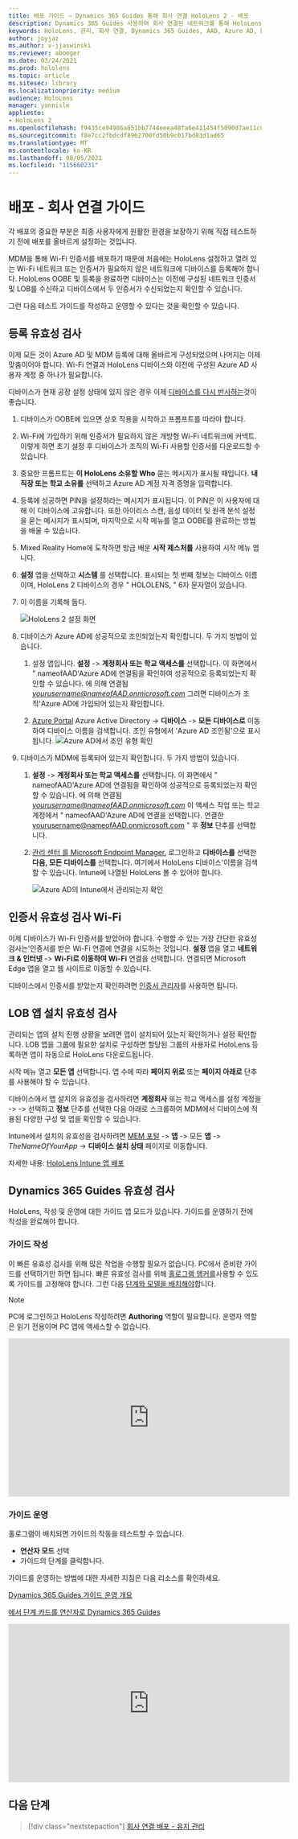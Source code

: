 ```yaml
---
title: 배포 가이드 – Dynamics 365 Guides 통해 회사 연결 HoloLens 2 - 배포
description: Dynamics 365 Guides 사용하여 회사 연결된 네트워크를 통해 HoloLens 2 디바이스의 배포를 설정하는 방법을 알아봅니다.
keywords: HoloLens, 관리, 회사 연결, Dynamics 365 Guides, AAD, Azure AD, MDM, 모바일 장치 관리
author: joyjaz
ms.author: v-jjaswinski
ms.reviewer: aboeger
ms.date: 03/24/2021
ms.prod: hololens
ms.topic: article
ms.sitesec: library
ms.localizationpriority: medium
audience: HoloLens
manager: yannisle
appliesto:
- HoloLens 2
ms.openlocfilehash: f9435ce94986a851bb7744eeea48fa6e411454f5090d7ae11c869ba6f27dc942
ms.sourcegitcommit: f8e7cc2fbdcdf8962700fd50b9c017bd83d1ad65
ms.translationtype: MT
ms.contentlocale: ko-KR
ms.lasthandoff: 08/05/2021
ms.locfileid: "115660231"
---
```

# <a name="deploy---corporate-connected-guide"></a>배포 - 회사 연결 가이드

각 배포의 중요한 부분은 최종 사용자에게 원활한 환경을 보장하기 위해 직접 테스트하기 전에 배포를 올바르게 설정하는 것입니다.

MDM을 통해 Wi-Fi 인증서를 배포하기 때문에 처음에는 HoloLens 설정하고 열려 있는 Wi-Fi 네트워크 또는 인증서가 필요하지 않은 네트워크에 디바이스를 등록해야 합니다. HoloLens OOBE 및 등록을 완료하면 디바이스는 이전에 구성된 네트워크 인증서 및 LOB를 수신하고 디바이스에서 두 인증서가 수신되었는지 확인할 수 있습니다.

그런 다음 테스트 가이드를 작성하고 운영할 수 있다는 것을 확인할 수 있습니다.

## <a name="enrollment-validation"></a>등록 유효성 검사

이제 모든 것이 Azure AD 및 MDM 등록에 대해 올바르게 구성되었으며 나머지는 이제 맞춤이어야 합니다. Wi-Fi 연결과 HoloLens 디바이스와 이전에 구성된 Azure AD 사용자 계정 중 하나가 필요합니다.

디바이스가 현재 공장 설정 상태에 있지 않은 경우 이제 [디바이스를 다시 반사하는](/hololens/hololens-recovery#clean-reflash-the-device)것이 좋습니다.

1. 디바이스가 OOBE에 있으면 상호 작용을 시작하고 프롬프트를 따라야 합니다.

2. Wi-Fi에 가입하기 위해 인증서가 필요하지 않은 개방형 Wi-Fi 네트워크에 커넥트. 이렇게 하면 초기 설정 후 디바이스가 조직의 Wi-Fi 사용할 인증서를 다운로드할 수 있습니다.

3. 중요한 프롬프트는 **이 HoloLens 소유할 Who** 묻는 메시지가 표시될 때입니다. **내 직장 또는 학교 소유를** 선택하고 Azure AD 계정 자격 증명을 입력합니다.

4. 등록에 성공하면 PIN을 설정하라는 메시지가 표시됩니다. 이 PIN은 이 사용자에 대해 이 디바이스에 고유합니다. 또한 아이리스 스캔, 음성 데이터 및 원격 분석 설정을 묻는 메시지가 표시되며, 마지막으로 시작 메뉴를 열고 OOBE를 완료하는 방법을 배울 수 있습니다.

5. Mixed Reality Home에 도착하면 방금 배운 **시작 제스처를** 사용하여 시작 메뉴 엽니다.

6. **설정** 앱을 선택하고 **시스템** 를 선택합니다. 표시되는 첫 번째 정보는 디바이스 이름이며, HoloLens 2 디바이스의 경우 &quot; HOLOLENS, &quot; 6자 문자열이 있습니다.

7. 이 이름을 기록해 둡다.

    ![HoloLens 2 설정 화면](./images/hololens2-settings-about.jpg)

8. 디바이스가 Azure AD에 성공적으로 조인되었는지 확인합니다. 두 가지 방법이 있습니다.

    1.  설정 앱입니다. **설정**   ->  **계정회사 또는 학교 액세스를** 선택합니다. 이 화면에서 &quot; nameofAAD&#39;Azure AD에 연결됨을 확인하여 성공적으로 등록되었는지 확인할 수 있습니다. 에 의해 연결됨 *yourusername@nameofAAD.onmicrosoft.com* 그러면 디바이스가 조직&#39;Azure AD에 가입되어 있는지 확인합니다.

    1. [Azure Portal](https://portal.azure.com/#home) Azure Active Directory   ->  **디바이스**  ->  **모든 디바이스로** 이동하여 디바이스 이름을 검색합니다. 조인 유형에서 'Azure AD 조인됨'으로 표시됩니다.
        ![Azure AD에서 조인 유형 확인](./images/hololens2-devices-all-devices.png)

9. 디바이스가 MDM에 등록되어 있는지 확인합니다. 두 가지 방법이 있습니다.

    1. **설정**   ->  **계정회사 또는 학교 액세스를** 선택합니다. 이 화면에서 &quot; nameofAAD&#39;Azure AD에 연결됨을 확인하여 성공적으로 등록되었는지 확인할 수 있습니다. 에 의해 연결됨 *yourusername@nameofAAD.onmicrosoft.com* 이 액세스 작업 또는 학교 계정에서 &quot; nameofAAD&#39;Azure AD에 연결을 선택합니다. 연결한 yourusername@nameofAAD.onmicrosoft.com &quot; 후 **정보** 단추를 선택합니다.

    1. [관리 센터 를 Microsoft Endpoint Manager.](https://endpoint.microsoft.com/#home) 로그인하고  **디바이스를**  선택한  **다음, 모든 디바이스를** 선택합니다. 여기에서 HoloLens 디바이스&#39;이름을 검색할 수 있습니다. Intune에 나열된 HoloLens 볼 수 있어야 합니다.

        ![Azure AD의 Intune에서 관리되는지 확인](./images/hololens2-devices-all-devices2.png)


## <a name="wi-fi-certificate-validation"></a>인증서 유효성 검사 Wi-Fi

이제 디바이스가 Wi-Fi 인증서를 받았어야 합니다. 수행할 수 있는 가장 간단한 유효성 검사는&#39;인증서를 받은 Wi-Fi 연결에 연결을 시도하는 것입니다. **설정** 앱을 열고 **네트워크 &amp; 인터넷**  ->  **Wi-Fi로 이동하여 Wi-Fi** 연결을 선택합니다. 연결되면 Microsoft Edge 앱을 열고 웹 사이트로 이동할 수 있습니다.

디바이스에서 인증서를 받았는지 확인하려면 [인증서 관리자](/hololens/certificate-manager)를 사용하면 됩니다.

## <a name="validate-lob-app-install"></a>LOB 앱 설치 유효성 검사

관리되는 앱의 설치 진행 상황을 보려면 앱이 설치되어 있는지 확인하거나 설정 확인합니다. LOB 앱을 그룹에 필요한 설치로 구성하면 할당된 그룹의 사용자로 HoloLens 등록하면 앱이 자동으로 HoloLens 다운로드됩니다.

시작 메뉴 열고 **모든 앱** 선택합니다. 앱 수에 따라 **페이지 위로** 또는 **페이지 아래로** 단추를 사용해야 할 수 있습니다.

디바이스에서 앱 설치의 유효성을 검사하려면 **계정회사** 또는 학교 액세스를 설정 계정을  ->    ->  선택하고 **정보** 단추를 선택한 다음 아래로 스크롤하여 MDM에서 디바이스에 적용된 다양한 구성 및 앱을 확인할 수 있습니다.

Intune에서 설치의 유효성을 검사하려면 [MEM 포털](https://endpoint.microsoft.com/#home)  ->  **앱** -> 모든 **앱**  -> *TheNameOfYourApp*  ->  **디바이스 설치 상태** 페이지로 이동합니다.

자세한 내용: [HoloLens Intune 앱 배포](/hololens/app-deploy-intune)

## <a name="validate-dynamics-365-guides"></a>Dynamics 365 Guides 유효성 검사

HoloLens, 작성 및 운영에 대한 가이드 앱 모드가 있습니다. 가이드를 운영하기 전에 작성을 완료해야 합니다.

### <a name="authoring-the-guide"></a>가이드 작성

이 빠른 유효성 검사를 위해 많은 작업을 수행할 필요가 없습니다. PC에서 준비한 가이드를 선택하기만 하면 됩니다. 빠른 유효성 검사를 위해 [홀로그램 앵커를](/dynamics365/mixed-reality/guides/hololens-app-anchor)사용할 수 있도록 가이드를 고정해야 합니다. 그런 다음 [단계와 모델을 배치해야](/dynamics365/mixed-reality/guides/hololens-app-orientation)합니다.

>[!NOTE]
> PC에 로그인하고 HoloLens 작성하려면 **Authoring** 역할이 필요합니다. 운영자 역할은 읽기 전용이며 PC 앱에 액세스할 수 없습니다.

<iframe width="560" height="315" src="https://www.youtube.com/embed/poE7s7_zWDE" frameborder="0" allow="accelerometer; autoplay; clipboard-write; encrypted-media; gyroscope; picture-in-picture" allowfullscreen></iframe>

### <a name="operating-the-guide"></a>가이드 운영

홀로그램이 배치되면 가이드의 작동을 테스트할 수 있습니다. 
- **연산자 모드** 선택
- 가이드의 단계를 클릭합니다.

가이드를 운영하는 방법에 대한 자세한 지침은 다음 리소스를 확인하세요.

[Dynamics 365 Guides 가이드 운영 개요](/dynamics365/mixed-reality/guides/operator-overview)

[에서 단계 카드를 연산자로 Dynamics 365 Guides](/dynamics365/mixed-reality/guides/operator-step-card-orientation)

<iframe width="560" height="315" src="https://www.youtube.com/embed/9s41BKGHVL8" frameborder="0" allow="accelerometer; autoplay; clipboard-write; encrypted-media; gyroscope; picture-in-picture" allowfullscreen></iframe>

## <a name="next-step"></a>다음 단계 
> [!div class="nextstepaction"]
> [회사 연결 배포 - 유지 관리](hololens2-corp-connected-maintain.md)
